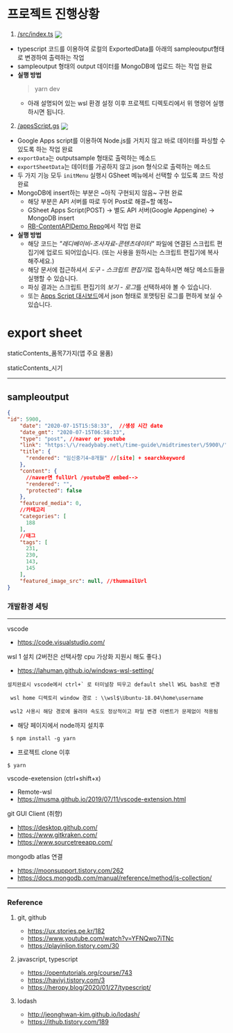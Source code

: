 # 프로젝트 진행상황  
1. [/src/index.ts](https://github.com/epicmobile18/RB-ContentsDataUpdater/blob/master/src/index.ts) <img src="https://img.shields.io/badge/status-complete-green" align = "center"/>
  - typescript 코드를 이용하여 로컬의 ExportedData를 아래의 sampleoutput형태로 변경하여 출력하는 작업 
  - sampleoutput 형태의 output 데이터를 MongoDB에 업로드 하는 작업 완료
  - **실행 방법**
    > yarn dev  
    - 아래 설명되어 있는 wsl 환경 설정 이후 프로젝트 디렉토리에서 위 명령어 실행하시면 됩니다.
    
  
2. [/appsScript.gs](https://github.com/epicmobile18/RB-ContentsDataUpdater/blob/master/appsScript.gs) <img src="https://img.shields.io/badge/status-complete-green" align = "center"/>
  - Google Apps script를 이용하여 Node.js를 거치지 않고 바로 데이터를 파싱할 수 있도록 하는 작업 완료
  - `exportData`는 outputsample 형태로 출력하는 메소드
  - `exportSheetData`는 데이터를 가공하지 않고 json 형식으로 출력하는 메소드
  - 두 가지 기능 모두 `initMenu` 실행시 GSheet 메뉴에서 선택할 수 있도록 코드 작성 완료
  - MongoDB에 insert하는 부분은 ~아직 구현되지 않음~ 구현 완료
    - 해당 부분은 API 서버를 따로 두어 Post로 해결~할 예정~
    - GSheet Apps Script(POST) → 별도 API 서버(Google Appengine) → MongoDB insert
    - [RB-ContentAPIDemo Repo](https://github.com/epicmobile18/RB-ContentAPIDemo)에서 작업 완료
  - **실행 방법**
    - 해당 코드는 *"레디베이비-조사자료-콘텐츠데이터"* 파일에 연결된 스크립트 편집기에 업로드 되어있습니다. (또는 사용을 원하시는 스크립트 편집기에 복사 해주세요.)
    - 해당 문서에 접근하셔서 *도구 - 스크립트 편집기*로 접속하시면 해당 메소드들을 실행할 수 있습니다.
    - 파싱 결과는 스크립트 편집기의 *보기 - 로그*를 선택하셔야 볼 수 있습니다.
    - 또는 [Apps Script 대시보드](https://script.google.com/home/projects/1zJqA3cGaBHupIo2tj31cNeTGEWcPCtTFb_DB_SkFHSlYNPz7NB7fcpPO/executions?run_as=1)에서 json 형태로 포맷팅된 로그를 편하게 보실 수 있습니다.

# export sheet

staticContents_품목7가지(앱 주요 물품)

staticContents_시기

<hr/>

## sampleoutput
```json
{
"id": 5900,
    "date": "2020-07-15T15:58:33",  //생성 시간 date
    "date_gmt": "2020-07-15T06:58:33",
    "type": "post", //naver or youtube 
    "link": "https:\/\/readybaby.net\/time-guide\/midtrimester\/5900\/", //fullUrl
    "title": {
      "rendered": "임신중기4~8개월" //[site] + searchkeyword
    },
    "content": {
      //naver면 fullUrl /youtube면 embed-->
      "rendered": "",
      "protected": false
    },    
    "featured_media": 0, 
    //카테고리
    "categories": [
      188
    ],
    //태그
    "tags": [
      231,
      230,
      143,
      145
    ],
    "featured_image_src": null, //thumnailUrl      
}
```


### 개발환경 세팅
 <hr>

vscode
* https://code.visualstudio.com/

wsl 1 설치 (2버전은 선택사항  cpu 가상화 지원시 해도 좋다.)

* https://lahuman.github.io/windows-wsl-setting/
```
설치완료시 vscode에서 ctrl+` 로 터미널창 띄우고 default shell WSL bash로 변경

 wsl home 디렉토리 window 경로 : \\wsl$\Ubuntu-18.04\home\username

 wsl2 사용시 해당 경로에 올려야 속도도 정상적이고 파일 변경 이벤트가 문제없이 적용됨
```
*  해당 페이지에서 node까지 설치후 

```
 $ npm install -g yarn
 ```
* 프로젝트 clone 이후 

 ```
 $ yarn 
```

vscode-exetension (ctrl+shift+x)

* Remote-wsl
* https://musma.github.io/2019/07/11/vscode-extension.html


git GUI Client (취향)

* https://desktop.github.com/
* https://www.gitkraken.com/
* https://www.sourcetreeapp.com/



 
mongodb atlas 연결 
* https://moonsupport.tistory.com/262
* https://docs.mongodb.com/manual/reference/method/js-collection/

<hr>

### Reference

1. git, github
    - https://ux.stories.pe.kr/182
    - https://www.youtube.com/watch?v=YFNQwo7iTNc
    - https://playinlion.tistory.com/30

2. javascript, typescript
    - https://opentutorials.org/course/743
    - https://haviyj.tistory.com/3
    - https://heropy.blog/2020/01/27/typescript/  

3. lodash
    - http://jeonghwan-kim.github.io/lodash/
    - https://ithub.tistory.com/189
